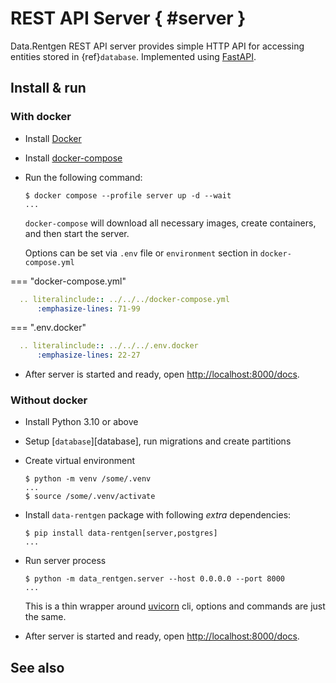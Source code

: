 # REST API Server { #server }

Data.Rentgen REST API server provides simple HTTP API for accessing entities stored in {ref}`database`.
Implemented using [FastAPI](https://fastapi.tiangolo.com/).

## Install & run

### With docker

- Install [Docker](https://docs.docker.com/engine/install/)

- Install [docker-compose](https://github.com/docker/compose/releases/)

- Run the following command:

  ```console
  $ docker compose --profile server up -d --wait
  ...
  ```

  `docker-compose` will download all necessary images, create containers, and then start the server.

  Options can be set via `.env` file or `environment` section in `docker-compose.yml`

=== "docker-compose.yml"

  ```yaml
    .. literalinclude:: ../../../docker-compose.yml
        :emphasize-lines: 71-99
  ```

=== ".env.docker"

  ```yaml
    .. literalinclude:: ../../../.env.docker
        :emphasize-lines: 22-27
  ```

- After server is started and ready, open [http://localhost:8000/docs](http://localhost:8000/docs).

### Without docker

- Install Python 3.10 or above

- Setup [`database`][database], run migrations and create partitions

- Create virtual environment

  ```console
  $ python -m venv /some/.venv
  ...
  $ source /some/.venv/activate
  ```

- Install `data-rentgen` package with following *extra* dependencies:

  ```console
  $ pip install data-rentgen[server,postgres]
  ...
  ```

- Run server process

  ```console
  $ python -m data_rentgen.server --host 0.0.0.0 --port 8000
  ...
  ```

  This is a thin wrapper around [uvicorn](https://www.uvicorn.org/#command-line-options) cli,
  options and commands are just the same.

- After server is started and ready, open [http://localhost:8000/docs](http://localhost:8000/docs).

## See also
